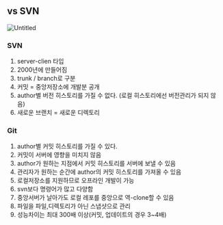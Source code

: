 ## vs SVN
![Untitled](https://user-images.githubusercontent.com/20768506/106760599-56e63180-6677-11eb-8b54-fb56ff46917b.png)

### SVN
1. server-clien 타입
2. 2000년에 만들어짐
3. trunk / branch로 구분
4. 커밋 = 중앙저장소에 개발분 공개
5. author별 버전 히스토리를 가질 수 없다. (로컬 히스토리에선 버전관리가 되지 않음)
6. 새로운 브랜치 = 새로운 디렉토리

### Git
1. author별 커밋 히스토리를 가질 수 있다.
2. 커밋이 서버에 영향을 미치지 않음
3. author가 원하는 지점에서 커밋 히스토리를 서버에 보낼 수 있음
4. 관리자가 원하는 순간에 author의 커밋 히스토리를 가져올 수 있음
5. 로컬저장소를 지원하므로 오프라인 개발이 가능
6. svn보다 명령어가 많고 다양함
7. 중앙서버가 날아가도 로컬 레포를 중앙으로 역-clone할 수 있음
8. 파일을 파일,디렉토리가 아닌 스냅샷으로 관리
9. 성능차이는 최대 300배 이상(커밋, 업데이트의 경우 3~4배)